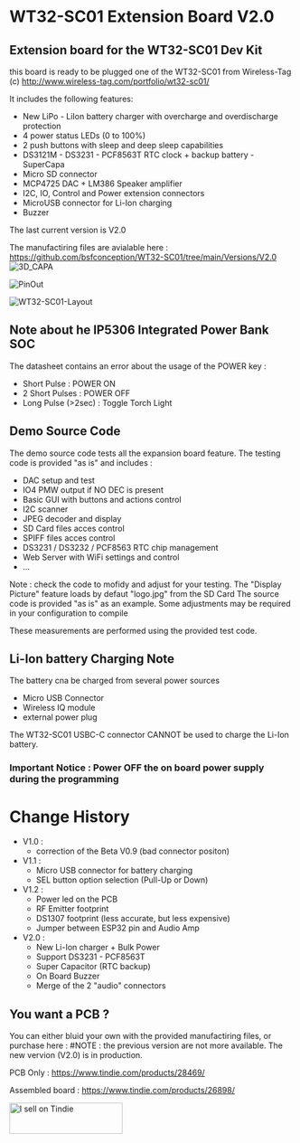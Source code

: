 # WT32-SC01 Extension Board V2.0

## Extension board for the WT32-SC01 Dev Kit

this board is ready to be plugged one of the WT32-SC01 from Wireless-Tag (c)
http://www.wireless-tag.com/portfolio/wt32-sc01/

It includes the following features:
- New LiPo - LiIon battery charger with overcharge and overdischarge protection
- 4 power status LEDs (0 to 100%)
- 2 push buttons with sleep and deep sleep capabilities
- DS3121M - DS3231 - PCF8563T RTC clock + backup battery - SuperCapa
- Micro SD connector
- MCP4725 DAC + LM386 Speaker amplifier 
- I2C, IO, Control and Power extension connectors
- MicroUSB connector for Li-Ion charging 
- Buzzer

The last current version is V2.0



The manufactiring files are avialable here : https://github.com/bsfconception/WT32-SC01/tree/main/Versions/V2.0
![3D_CAPA](https://user-images.githubusercontent.com/84618082/219873292-c3183de7-3d9a-4b2f-8b31-b162a7ea319d.png)

![PinOut](https://user-images.githubusercontent.com/84618082/219873302-4922c9a2-f291-437b-9ede-fc6165873301.png)

![WT32-SC01-Layout](https://user-images.githubusercontent.com/84618082/219873501-3464c8a2-5f6e-4ff2-83c0-0f44a59918f5.svg)

## Note about he IP5306 Integrated Power Bank SOC
The datasheet contains an error about the usage of the POWER key : 
- Short Pulse : POWER ON
- 2 Short Pulses : POWER OFF
- Long Pulse (>2sec) : Toggle Torch Light


## Demo Source Code

The demo source code tests all the expansion board feature. The testing code is provided "as is" and includes : 
- DAC setup and test
- IO4 PMW output if NO DEC is present
- Basic GUI with buttons and actions control
- I2C scanner
- JPEG decoder and display
- SD Card files acces control
- SPIFF files acces control
- DS3231 / DS3232 / PCF8563 RTC chip management
- Web Server with WiFi settings and control
- ...

Note : check the code to mofidy and adjust for your testing. The "Display Picture" feature loads by defaut "logo.jpg" from the SD Card
The source code is provided "as is" as an example. Some adjustments may be required in your configuration to compile


These measurements are performed using the provided test code.


## Li-Ion battery Charging Note
The battery cna be charged from several power sources
- Micro USB Connector
- Wireless IQ module
- external power plug

The WT32-SC01 USBC-C connector CANNOT be used to charge the Li-Ion battery.

### Important Notice : Power OFF the on board power supply during the programming


# Change History
- V1.0 : 
  - correction of the Beta V0.9 (bad connector positon)
- V1.1 : 
  - Micro USB connector for battery charging
  - SEL button option selection (Pull-Up or Down)
- V1.2 : 
  - Power led on the PCB
  - RF Emitter footprint
  - DS1307 footprint (less accurate, but less expensive)
  - Jumper between ESP32 pin and Audio Amp
- V2.0 : 
  - New Li-Ion charger + Bulk Power 
  - Support DS3231 - PCF8563T
  - Super Capacitor (RTC backup)
  - On Board Buzzer
  - Merge of the 2 "audio" connectors


## You want a PCB ?
You can either bluid your own with the provided manufactiring files, or purchase here :
#NOTE : the previous version are not more available. The new vervion (V2.0) is in production.

PCB Only : https://www.tindie.com/products/28469/

Assembled board : https://www.tindie.com/products/26898/

<a href="https://www.tindie.com/stores/blacksfactory/?ref=offsite_badges&utm_source=sellers_BlackSFactory&utm_medium=badges&utm_campaign=badge_small"><img src="https://d2ss6ovg47m0r5.cloudfront.net/badges/tindie-smalls.png" alt="I sell on Tindie" width="200" height="55"></a>


